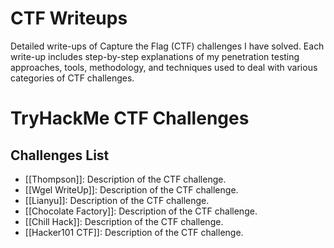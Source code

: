 # CTF Writeups
Detailed write-ups of Capture the Flag (CTF) challenges I have solved. Each write-up includes step-by-step explanations of my penetration testing approaches, tools, methodology, and techniques used to deal with various categories of CTF challenges.

# TryHackMe CTF Challenges

## Challenges List
- [[Thompson]]: Description of the CTF challenge.
- [[Wgel WriteUp]]: Description of the CTF challenge.
- [[Lianyu]]: Description of the CTF challenge.
- [[Chocolate Factory]]: Description of the CTF challenge.
- [[Chill Hack]]: Description of the CTF challenge.
- [[Hacker101 CTF]]: Description of the CTF challenge.
